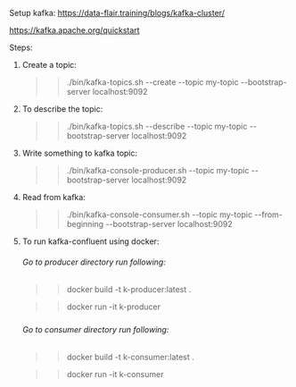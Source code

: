 

Setup kafka:
https://data-flair.training/blogs/kafka-cluster/ 

https://kafka.apache.org/quickstart 

Steps:

1. Create a topic:
   >> ./bin/kafka-topics.sh --create --topic my-topic --bootstrap-server localhost:9092

2. To describe the topic:
   >> ./bin/kafka-topics.sh --describe --topic my-topic --bootstrap-server localhost:9092

3. Write something to kafka topic:
   >> ./bin/kafka-console-producer.sh --topic my-topic --bootstrap-server localhost:9092

4. Read from kafka:
   >> ./bin/kafka-console-consumer.sh --topic my-topic --from-beginning --bootstrap-server localhost:9092
   
5. To run kafka-confluent using docker:
   ###### Go to producer directory run following:
   >> docker build -t k-producer:latest .

   >> docker run -it k-producer
   #####
   ###### Go to consumer directory run following:
   >> docker build -t k-consumer:latest .

   >> docker run -it k-consumer
